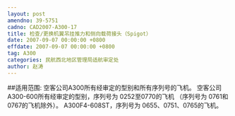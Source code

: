 ```yaml
---
layout: post
amendno: 39-5751
cadno: CAD2007-A300-17
title: 检查/更换机翼吊挂推力和侧向载荷接头（Spigot）
date: 2007-09-07 00:00:00 +0800
effdate: 2007-09-07 00:00:00 +0800
tag: A300
categories: 民航西北地区管理局适航审定处
author: 赵涛
---
```


##适用范围:
空客公司A300所有经审定的型别和所有序列号的飞机。
空客公司 A300-600所有经审定的型别，序列号为 0252至0770的飞机
（序列号为 0761和0767的飞机除外）。 A300F4-608ST，序列号为 0655、0751、0765的飞机。

